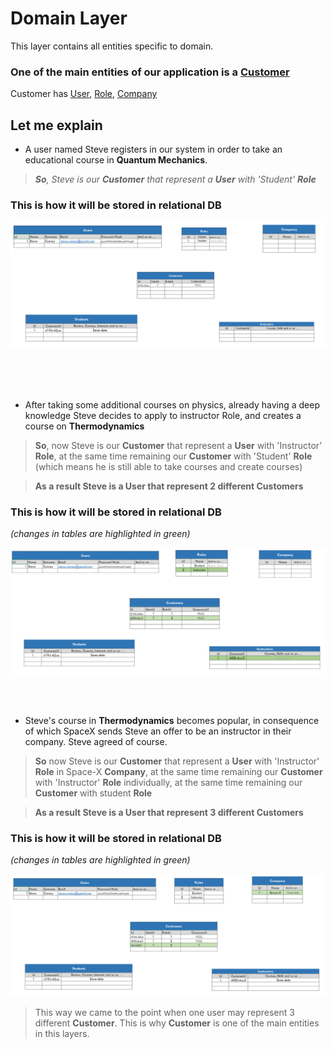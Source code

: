 # Domain Layer

This layer contains all entities specific to domain.

### One of the main entities of our application is a [Customer](./Entities/Customer.cs)

Customer has [User](./Entities/User.cs), [Role](./Entities/Role.cs), [Company](./Entities/Role.cs)




## Let me explain


- A user named Steve registers in our system in order to take an educational course in **Quantum Mechanics**.


> *__So__, Steve is our __Customer__ that represent a __User__ with 'Student' __Role__*

### This is how it will be stored in relational DB 

![DB](./DocumentationImages/db1.png)

<br />
<br />
<br />

- After taking some additional courses on physics, already having a deep knowledge Steve decides to apply to instructor Role, and creates a course on **Thermodynamics**

> __So__, now Steve is our __Customer__ that represent a __User__ with  'Instructor' __Role__, at the same time remaining our __Customer__ with 'Student' __Role__ (which means he is still able to take courses and create courses)

> __As a result Steve is a User that represent 2 different Customers__ 

### This is how it will be stored in relational DB 
*(changes in tables are highlighted in green)*

![DB](./DocumentationImages/db2.png)


<br />
<br />

- Steve's course in **Thermodynamics** becomes popular, in consequence of which SpaceX sends Steve an offer to be an instructor in their company. Steve agreed of course.


>__So__ now Steve is our __Customer__ that represent a __User__ with  'Instructor'  __Role__ in Space-X __Company__, at the same time remaining our __Customer__ with 'Instructor' __Role__ individually, at the same time remaining our __Customer__ with student __Role__

> __As a result Steve is a User that represent 3 different Customers__ 

### This is how it will be stored in relational DB 
*(changes in tables are highlighted in green)*

![DB](./DocumentationImages/db3.png)


> This way we came to the point when  one user may represent 3 different __Customer__. This is why __Customer__ is one of the main entities in this layers.